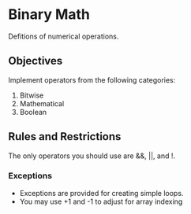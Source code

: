 # Binary Math
Defitions of numerical operations.

## Objectives
Implement operators from the following categories:

1. Bitwise
2. Mathematical
3. Boolean

## Rules and Restrictions
The only operators you should use are &&, ||, and !.

### Exceptions
* Exceptions are provided for creating simple loops.
* You may use +1 and -1 to adjust for array indexing
